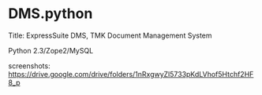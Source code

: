 # DMS.python
Title: ExpressSuite DMS, TMK Document Management System

Python 2.3/Zope2/MySQL

screenshots: https://drive.google.com/drive/folders/1nRxgwyZl5733pKdLVhof5Htchf2HF8_p
